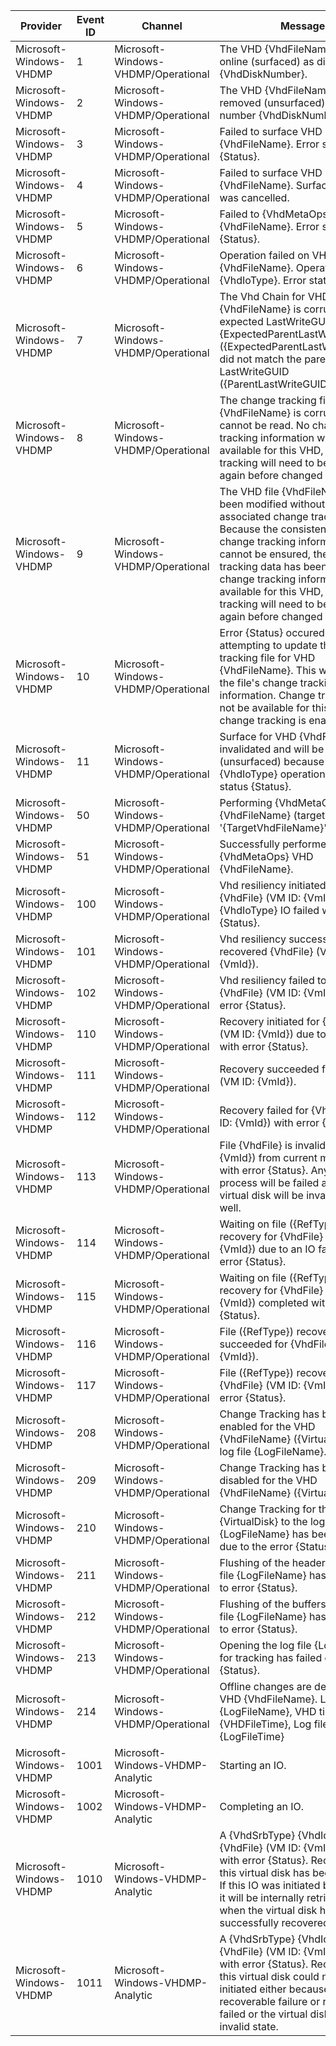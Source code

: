 Provider                 |  Event ID  |  Channel                              |  Message
-------------------------|------------|---------------------------------------|------------------------------------------------------------------------------------------------------------------------------------------------------------------------------------------------------------------------------------------------------------------------------------------------------------------------------------------------------------------------
Microsoft-Windows-VHDMP  |  1         |  Microsoft-Windows-VHDMP/Operational  |  The VHD {VhdFileName} has come online (surfaced) as disk number {VhdDiskNumber}.
Microsoft-Windows-VHDMP  |  2         |  Microsoft-Windows-VHDMP/Operational  |  The VHD {VhdFileName} has been removed (unsurfaced) as disk number {VhdDiskNumber}.
Microsoft-Windows-VHDMP  |  3         |  Microsoft-Windows-VHDMP/Operational  |  Failed to surface VHD {VhdFileName}. Error status {Status}.
Microsoft-Windows-VHDMP  |  4         |  Microsoft-Windows-VHDMP/Operational  |  Failed to surface VHD {VhdFileName}. Surface attempt was cancelled.
Microsoft-Windows-VHDMP  |  5         |  Microsoft-Windows-VHDMP/Operational  |  Failed to {VhdMetaOps} VHD {VhdFileName}. Error status {Status}.
Microsoft-Windows-VHDMP  |  6         |  Microsoft-Windows-VHDMP/Operational  |  Operation failed on VHD {VhdFileName}. Operation type {VhdIoType}. Error status {Status}.
Microsoft-Windows-VHDMP  |  7         |  Microsoft-Windows-VHDMP/Operational  |  The Vhd Chain for VHD {VhdFileName} is corrupted. The expected LastWriteGUID {ExpectedParentLastWriteGUID1} ({ExpectedParentLastWriteGUID2}) did not match the parent's actual LastWriteGUID ({ParentLastWriteGUID}).
Microsoft-Windows-VHDMP  |  8         |  Microsoft-Windows-VHDMP/Operational  |  The change tracking file for VHD {VhdFileName} is corrupted and cannot be read. No change tracking information will be available for this VHD, and change tracking will need to be enabled again before changed are tracked.
Microsoft-Windows-VHDMP  |  9         |  Microsoft-Windows-VHDMP/Operational  |  The VHD file {VhdFileName} has been modified without updating its associated change tracking file. Because the consistency of the change tracking information cannot be ensured, the change tracking data has been reset. No change tracking information will be available for this VHD, and change tracking will need to be enabled again before changed are tracked.
Microsoft-Windows-VHDMP  |  10        |  Microsoft-Windows-VHDMP/Operational  |  Error {Status} occured when attempting to update the change tracking file for VHD {VhdFileName}. This will invalidate the file's change tracking information. Change tracking will not be available for this VHD until change tracking is enabled again.
Microsoft-Windows-VHDMP  |  11        |  Microsoft-Windows-VHDMP/Operational  |  Surface for VHD {VhdFileName} is invalidated and will be removed (unsurfaced) because of a {VhdIoType} operation failure with status {Status}.
Microsoft-Windows-VHDMP  |  50        |  Microsoft-Windows-VHDMP/Operational  |  Performing {VhdMetaOps} VHD for {VhdFileName} (target '{TargetVhdFileName}').
Microsoft-Windows-VHDMP  |  51        |  Microsoft-Windows-VHDMP/Operational  |  Successfully performed {VhdMetaOps} VHD {VhdFileName}.
Microsoft-Windows-VHDMP  |  100       |  Microsoft-Windows-VHDMP/Operational  |  Vhd resiliency initiated for {VhdFile} (VM ID: {VmId}). A {VhdIoType} IO failed with error {Status}.
Microsoft-Windows-VHDMP  |  101       |  Microsoft-Windows-VHDMP/Operational  |  Vhd resiliency successfully recovered {VhdFile} (VM ID: {VmId}).
Microsoft-Windows-VHDMP  |  102       |  Microsoft-Windows-VHDMP/Operational  |  Vhd resiliency failed to recover {VhdFile} (VM ID: {VmId}) with error {Status}.
Microsoft-Windows-VHDMP  |  110       |  Microsoft-Windows-VHDMP/Operational  |  Recovery initiated for {VhdFile} (VM ID: {VmId}) due to an IO failure with error {Status}.
Microsoft-Windows-VHDMP  |  111       |  Microsoft-Windows-VHDMP/Operational  |  Recovery succeeded for {VhdFile} (VM ID: {VmId}).
Microsoft-Windows-VHDMP  |  112       |  Microsoft-Windows-VHDMP/Operational  |  Recovery failed for {VhdFile} (VM ID: {VmId}) with error {Status}.
Microsoft-Windows-VHDMP  |  113       |  Microsoft-Windows-VHDMP/Operational  |  File {VhdFile} is invalidated (VM ID: {VmId}) from current mode {Mode} with error {Status}. Any recovery in process will be failed and the virtual disk will be invalidated as well.
Microsoft-Windows-VHDMP  |  114       |  Microsoft-Windows-VHDMP/Operational  |  Waiting on file ({RefType}) recovery for {VhdFile} (VM ID: {VmId}) due to an IO failure with error {Status}.
Microsoft-Windows-VHDMP  |  115       |  Microsoft-Windows-VHDMP/Operational  |  Waiting on file ({RefType}) recovery for {VhdFile} (VM ID: {VmId}) completed with status {Status}.
Microsoft-Windows-VHDMP  |  116       |  Microsoft-Windows-VHDMP/Operational  |  File ({RefType}) recovery succeeded for {VhdFile} (VM ID: {VmId}).
Microsoft-Windows-VHDMP  |  117       |  Microsoft-Windows-VHDMP/Operational  |  File ({RefType}) recovery failed for {VhdFile} (VM ID: {VmId}) with error {Status}.
Microsoft-Windows-VHDMP  |  208       |  Microsoft-Windows-VHDMP/Operational  |  Change Tracking has been enabled for the VHD {VhdFileName} ({VirtualDisk}) with log file {LogFileName}.
Microsoft-Windows-VHDMP  |  209       |  Microsoft-Windows-VHDMP/Operational  |  Change Tracking has been disabled for the VHD {VhdFileName} ({VirtualDisk}).
Microsoft-Windows-VHDMP  |  210       |  Microsoft-Windows-VHDMP/Operational  |  Change Tracking for the VHD {VirtualDisk} to the log file {LogFileName} has been stopped due to the error {Status}.
Microsoft-Windows-VHDMP  |  211       |  Microsoft-Windows-VHDMP/Operational  |  Flushing of the header of the log file {LogFileName} has failed due to error {Status}.
Microsoft-Windows-VHDMP  |  212       |  Microsoft-Windows-VHDMP/Operational  |  Flushing of the buffers to the log file {LogFileName} has failed due to error {Status}.
Microsoft-Windows-VHDMP  |  213       |  Microsoft-Windows-VHDMP/Operational  |  Opening the log file {LogFileName} for tracking has failed due to error {Status}.
Microsoft-Windows-VHDMP  |  214       |  Microsoft-Windows-VHDMP/Operational  |  Offline changes are detected for VHD {VhdFileName}. Log file: {LogFileName}, VHD time: {VHDFileTime}, Log file time: {LogFileTime}
Microsoft-Windows-VHDMP  |  1001      |  Microsoft-Windows-VHDMP-Analytic     |  Starting an IO.
Microsoft-Windows-VHDMP  |  1002      |  Microsoft-Windows-VHDMP-Analytic     |  Completing an IO.
Microsoft-Windows-VHDMP  |  1010      |  Microsoft-Windows-VHDMP-Analytic     |  A {VhdSrbType} {VhdIoType} IO to {VhdFile} (VM ID: {VmId}) failed with error {Status}. Recovery of this virtual disk has been initiated. If this IO was initiated by a VM then it will be internally retried later when the virtual disk has successfully recovered.
Microsoft-Windows-VHDMP  |  1011      |  Microsoft-Windows-VHDMP-Analytic     |  A {VhdSrbType} {VhdIoType} IO to {VhdFile} (VM ID: {VmId}) failed with error {Status}. Recovery for this virtual disk could not be initiated either because this is not a recoverable failure or recovery has failed or the virtual disk is in an invalid state.